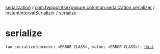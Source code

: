 [serialization](../../index.md) / [com.twopointsexposure.common.serialization.serializer](../index.md) / [InstantIntervalSerializer](index.md) / [serialize](./serialize.md)

# serialize

`fun serialize(encoder: <ERROR CLASS>, value: <ERROR CLASS>): `[`Unit`](https://kotlinlang.org/api/latest/jvm/stdlib/kotlin/-unit/index.html)